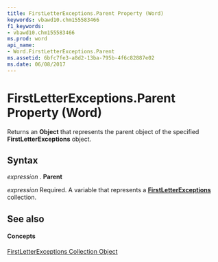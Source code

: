 ```yaml
---
title: FirstLetterExceptions.Parent Property (Word)
keywords: vbawd10.chm155583466
f1_keywords:
- vbawd10.chm155583466
ms.prod: word
api_name:
- Word.FirstLetterExceptions.Parent
ms.assetid: 6bfc7fe3-a8d2-13ba-795b-4f6c82887e02
ms.date: 06/08/2017
---
```



# FirstLetterExceptions.Parent Property (Word)

Returns an  **Object** that represents the parent object of the specified **FirstLetterExceptions** object.


## Syntax

 _expression_ . **Parent**

 _expression_ Required. A variable that represents a **[FirstLetterExceptions](Word.firstletterexceptions.md)** collection.


## See also


#### Concepts


[FirstLetterExceptions Collection Object](Word.firstletterexceptions.md)

